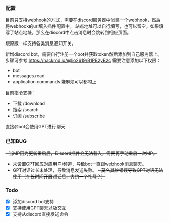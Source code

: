 ### 配置

目前只支持webhook的方式，需要在discord服务器中创建一个webhook，然后将webhook的url填入插件配置中。
站点地址可以自行填写，也可以留空。如果填写了站点地址，那么在discord中点击消息时会跳转到相应页面。

跟原版一样支持各类消息通知开关。

新增discord bot，需要自行注册一个bot并获取token然后添加到自己服务器上。
步骤可参考 https://hackmd.io/@lio2619/B1PB2yB2c
需要注意添加以下权限：
- bot
- messages.read
- application.commands
嫌麻烦可以都勾上

目前指令支持：
- 下载 /download
- 搜索 /search
- 订阅 /subscribe

直接@bot会使用GPT进行聊天

### 已知BUG

~~- 当MP因为更新重启后，Discord插件会无法载入，需要再手动重启一次MP。~~
- 未设置GPT回应对应用户/频道，导致bot一直跟webhook消息聊天。
- GPT对话过长未处理，导致消息发送失败。
~~- 莫名其妙错误导致GPT对话无法使用（在长时间开启对话后，大约一个礼拜？）~~

### Todo

- [X] 添加discord bot支持
- [X] 支持使用GPT聊天以及交互
- [X] 支持从discord直接发送命令
